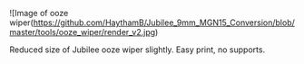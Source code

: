 ![Image of ooze wiper(https://github.com/HaythamB/Jubilee_9mm_MGN15_Conversion/blob/master/tools/ooze_wiper/render_v2.jpg)

Reduced size of Jubilee ooze wiper slightly. Easy print, no supports. 
